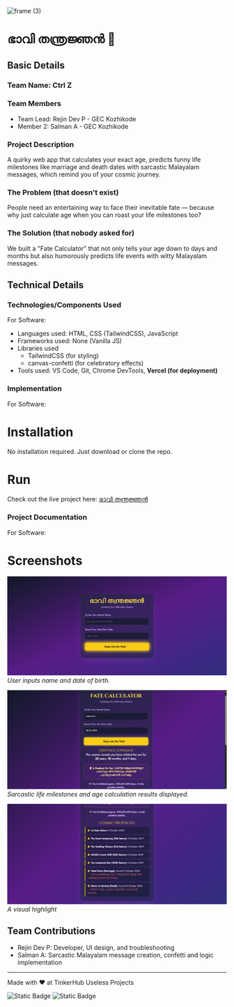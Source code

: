 <img width="3188" height="1202" alt="frame (3)" src="https://github.com/user-attachments/assets/517ad8e9-ad22-457d-9538-a9e62d137cd7" />


# ഭാവി തന്ത്രജ്ഞൻ 🎯


## Basic Details
### Team Name: Ctrl Z


### Team Members
- Team Lead: Rejin Dev P - GEC Kozhikode
- Member 2: Salman A - GEC Kozhikode

### Project Description
A quirky web app that calculates your exact age, predicts funny life milestones like marriage and death dates with sarcastic Malayalam messages, which remind you of your cosmic journey.

### The Problem (that doesn't exist)
People need an entertaining way to face their inevitable fate — because why just calculate age when you can roast your life milestones too?

### The Solution (that nobody asked for)
We built a "Fate Calculator" that not only tells your age down to days and months but also humorously predicts life events with witty Malayalam messages. 

## Technical Details
### Technologies/Components Used
For Software:
- Languages used: HTML, CSS (TailwindCSS), JavaScript
- Frameworks used: None (Vanilla JS)
- Libraries used
    - TailwindCSS (for styling)
    - canvas-confetti (for celebratory effects)
- Tools used: VS Code, Git, Chrome DevTools, **Vercel (for deployment)**

### Implementation
For Software:
# Installation
 No installation required. Just download or clone the repo.

# Run
Check out the live project here: [ഭാവി തന്ത്രജ്ഞൻ](https://fatecalculator-pi.vercel.app/)

### Project Documentation
For Software:

# Screenshots
![Alt text](Screenshot11.png)
*User inputs name and date of birth.*

![Alt text](Screenshot2.png)
*Sarcastic life milestones and age calculation results displayed.*

![Alt text](Screenshot3.png)
*A visual highlight*


## Team Contributions
- Rejin Dev P: Developer, UI design, and troubleshooting
- Salman A: Sarcastic Malayalam message creation, confetti and logic implementation

---
Made with ❤️ at TinkerHub Useless Projects 

![Static Badge](https://img.shields.io/badge/TinkerHub-24?color=%23000000&link=https%3A%2F%2Fwww.tinkerhub.org%2F)
![Static Badge](https://img.shields.io/badge/UselessProjects--25-25?link=https%3A%2F%2Fwww.tinkerhub.org%2Fevents%2FQ2Q1TQKX6Q%2FUseless%2520Projects)


